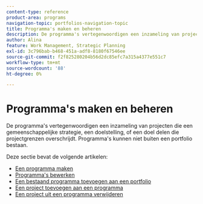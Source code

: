 ```yaml
---
content-type: reference
product-area: programs
navigation-topic: portfolios-navigation-topic
title: Programma's maken en beheren
description: De programma's vertegenwoordigen een inzameling van projecten die een gemeenschappelijke strategie, een doelstelling, of een doel delen die projectgrenzen overschrijdt. Programma's kunnen niet buiten een portfolio bestaan.
author: Alina
feature: Work Management, Strategic Planning
exl-id: 3c796bab-b468-451a-adf8-8180f67546ee
source-git-commit: f2f825280204b56d2dc85efc7a315a4377e551c7
workflow-type: tm+mt
source-wordcount: '88'
ht-degree: 0%

---
```


# Programma&#39;s maken en beheren

De programma&#39;s vertegenwoordigen een inzameling van projecten die een gemeenschappelijke strategie, een doelstelling, of een doel delen die projectgrenzen overschrijdt. Programma&#39;s kunnen niet buiten een portfolio bestaan.

Deze sectie bevat de volgende artikelen:

* [Een programma maken](../../../manage-work/portfolios/create-and-manage-programs/create-program.md)
* [Programma&#39;s bewerken](../../../manage-work/portfolios/create-and-manage-programs/edit-programs.md)
* [Een bestaand programma toevoegen aan een portfolio](../../../manage-work/portfolios/create-and-manage-programs/move-program.md)
* [Een project toevoegen aan een programma](../../../manage-work/portfolios/create-and-manage-programs/add-project-to-program.md)
* [Een project uit een programma verwijderen](../../../manage-work/portfolios/create-and-manage-programs/remove-project-from-program.md)
